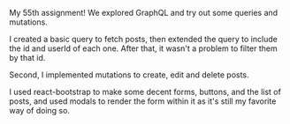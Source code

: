 My 55th assignment! We explored GraphQL and try out some queries and mutations.  

I created a basic query to fetch posts, then extended the query to include the id and userId of each one. After that, it wasn't a problem to filter them by that id.  

Second, I implemented mutations to create, edit and delete posts. 

I used react-bootstrap to make some decent forms, buttons, and the list of posts, and used modals to render the form within it as it's still my favorite way of doing so.
